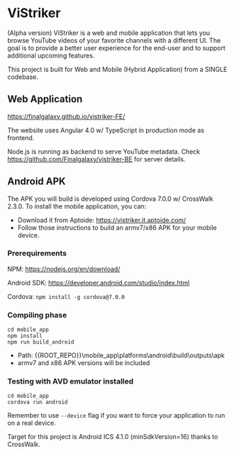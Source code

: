 # ViStriker
(Alpha version)
ViStriker is a web and mobile application that lets you browse YouTube videos of your favorite channels with a different UI. The goal is to provide a better user experience for the end-user and to support additional upcoming features.

This project is built for Web and Mobile (Hybrid Application) from a SINGLE codebase.

## Web Application
https://finalgalaxy.github.io/vistriker-FE/

The website uses Angular 4.0 w/ TypeScript in production mode as frontend.

Node.js is running as backend to serve YouTube metadata. Check https://github.com/Finalgalaxy/vistriker-BE for server details.

## Android APK
The APK you will build is developed using Cordova 7.0.0 w/ CrossWalk 2.3.0.
To install the mobile application, you can:
- Download it from Aptoide: https://vistriker.it.aptoide.com/
- Follow those instructions to build an armv7/x86 APK for your mobile device.

### Prerequirements

NPM: https://nodejs.org/en/download/

Android SDK: https://developer.android.com/studio/index.html

Cordova: `npm install -g cordova@7.0.0`

### Compiling phase
```
cd mobile_app
npm install
npm run build_android
```
- Path: {{ROOT_REPO}}\mobile_app\platforms\android\build\outputs\apk
- armv7 and x86 APK versions will be included

### Testing with AVD emulator installed
```
cd mobile_app
cordova run android
```
Remember to use `--device` flag if you want to force your application to run on a real device.

Target for this project is Android ICS 4.1.0 (minSdkVersion=16) thanks to CrossWalk.